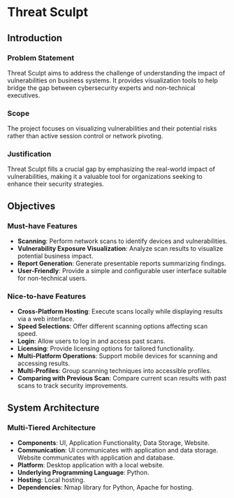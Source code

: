 # Threat Sculpt

## Introduction

### Problem Statement
Threat Sculpt aims to address the challenge of understanding the impact of vulnerabilities on business systems. It provides visualization tools to help bridge the gap between cybersecurity experts and non-technical executives.

### Scope
The project focuses on visualizing vulnerabilities and their potential risks rather than active session control or network pivoting.

### Justification
Threat Sculpt fills a crucial gap by emphasizing the real-world impact of vulnerabilities, making it a valuable tool for organizations seeking to enhance their security strategies.

## Objectives

### Must-have Features
- **Scanning**: Perform network scans to identify devices and vulnerabilities.
- **Vulnerability Exposure Visualization**: Analyze scan results to visualize potential business impact.
- **Report Generation**: Generate presentable reports summarizing findings.
- **User-Friendly**: Provide a simple and configurable user interface suitable for non-technical users.

### Nice-to-have Features
- **Cross-Platform Hosting**: Execute scans locally while displaying results via a web interface.
- **Speed Selections**: Offer different scanning options affecting scan speed.
- **Login**: Allow users to log in and access past scans.
- **Licensing**: Provide licensing options for tailored functionality.
- **Multi-Platform Operations**: Support mobile devices for scanning and accessing results.
- **Multi-Profiles**: Group scanning techniques into accessible profiles.
- **Comparing with Previous Scan**: Compare current scan results with past scans to track security improvements.

## System Architecture

### Multi-Tiered Architecture
- **Components**: UI, Application Functionality, Data Storage, Website.
- **Communication**: UI communicates with application and data storage. Website communicates with application and database.
- **Platform**: Desktop application with a local website.
- **Underlying Programming Language**: Python.
- **Hosting**: Local hosting.
- **Dependencies**: Nmap library for Python, Apache for hosting.
